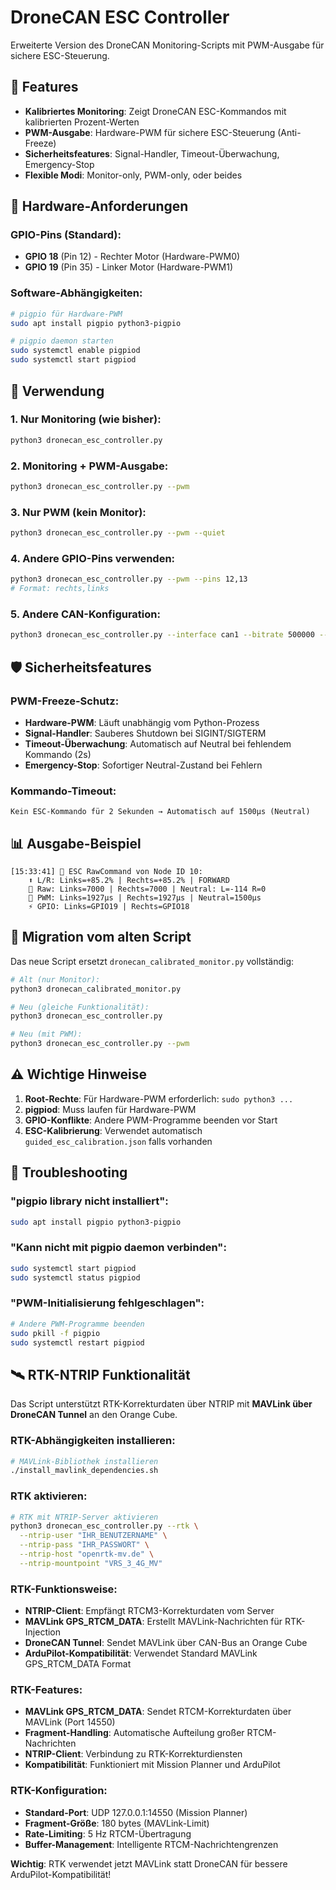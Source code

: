 # DroneCAN ESC Controller

Erweiterte Version des DroneCAN Monitoring-Scripts mit PWM-Ausgabe für sichere ESC-Steuerung.

## 🎯 Features

- **Kalibriertes Monitoring**: Zeigt DroneCAN ESC-Kommandos mit kalibrierten Prozent-Werten
- **PWM-Ausgabe**: Hardware-PWM für sichere ESC-Steuerung (Anti-Freeze)
- **Sicherheitsfeatures**: Signal-Handler, Timeout-Überwachung, Emergency-Stop
- **Flexible Modi**: Monitor-only, PWM-only, oder beides

## 🔧 Hardware-Anforderungen

### GPIO-Pins (Standard):
- **GPIO 18** (Pin 12) - Rechter Motor (Hardware-PWM0)
- **GPIO 19** (Pin 35) - Linker Motor (Hardware-PWM1)

### Software-Abhängigkeiten:
```bash
# pigpio für Hardware-PWM
sudo apt install pigpio python3-pigpio

# pigpio daemon starten
sudo systemctl enable pigpiod
sudo systemctl start pigpiod
```

## 🚀 Verwendung

### 1. Nur Monitoring (wie bisher):
```bash
python3 dronecan_esc_controller.py
```

### 2. Monitoring + PWM-Ausgabe:
```bash
python3 dronecan_esc_controller.py --pwm
```

### 3. Nur PWM (kein Monitor):
```bash
python3 dronecan_esc_controller.py --pwm --quiet
```

### 4. Andere GPIO-Pins verwenden:
```bash
python3 dronecan_esc_controller.py --pwm --pins 12,13
# Format: rechts,links
```

### 5. Andere CAN-Konfiguration:
```bash
python3 dronecan_esc_controller.py --interface can1 --bitrate 500000 --node-id 25
```

## 🛡️ Sicherheitsfeatures

### PWM-Freeze-Schutz:
- **Hardware-PWM**: Läuft unabhängig vom Python-Prozess
- **Signal-Handler**: Sauberes Shutdown bei SIGINT/SIGTERM
- **Timeout-Überwachung**: Automatisch auf Neutral bei fehlendem Kommando (2s)
- **Emergency-Stop**: Sofortiger Neutral-Zustand bei Fehlern

### Kommando-Timeout:
```
Kein ESC-Kommando für 2 Sekunden → Automatisch auf 1500μs (Neutral)
```

## 📊 Ausgabe-Beispiel

```
[15:33:41] 🚗 ESC RawCommand von Node ID 10:
    ⬆️ L/R: Links=+85.2% | Rechts=+85.2% | FORWARD
    🔧 Raw: Links=7000 | Rechts=7000 | Neutral: L=-114 R=0
    📡 PWM: Links=1927μs | Rechts=1927μs | Neutral=1500μs
    ⚡ GPIO: Links=GPIO19 | Rechts=GPIO18
```

## 🔄 Migration vom alten Script

Das neue Script ersetzt `dronecan_calibrated_monitor.py` vollständig:

```bash
# Alt (nur Monitor):
python3 dronecan_calibrated_monitor.py

# Neu (gleiche Funktionalität):
python3 dronecan_esc_controller.py

# Neu (mit PWM):
python3 dronecan_esc_controller.py --pwm
```

## ⚠️ Wichtige Hinweise

1. **Root-Rechte**: Für Hardware-PWM erforderlich: `sudo python3 ...`
2. **pigpiod**: Muss laufen für Hardware-PWM
3. **GPIO-Konflikte**: Andere PWM-Programme beenden vor Start
4. **ESC-Kalibrierung**: Verwendet automatisch `guided_esc_calibration.json` falls vorhanden

## 🐛 Troubleshooting

### "pigpio library nicht installiert":
```bash
sudo apt install pigpio python3-pigpio
```

### "Kann nicht mit pigpio daemon verbinden":
```bash
sudo systemctl start pigpiod
sudo systemctl status pigpiod
```

### "PWM-Initialisierung fehlgeschlagen":
```bash
# Andere PWM-Programme beenden
sudo pkill -f pigpio
sudo systemctl restart pigpiod
```

## 🛰️ RTK-NTRIP Funktionalität

Das Script unterstützt RTK-Korrekturdaten über NTRIP mit **MAVLink über DroneCAN Tunnel** an den Orange Cube.

### RTK-Abhängigkeiten installieren:
```bash
# MAVLink-Bibliothek installieren
./install_mavlink_dependencies.sh
```

### RTK aktivieren:
```bash
# RTK mit NTRIP-Server aktivieren
python3 dronecan_esc_controller.py --rtk \
  --ntrip-user "IHR_BENUTZERNAME" \
  --ntrip-pass "IHR_PASSWORT" \
  --ntrip-host "openrtk-mv.de" \
  --ntrip-mountpoint "VRS_3_4G_MV"
```

### RTK-Funktionsweise:
- **NTRIP-Client**: Empfängt RTCM3-Korrekturdaten vom Server
- **MAVLink GPS_RTCM_DATA**: Erstellt MAVLink-Nachrichten für RTK-Injection
- **DroneCAN Tunnel**: Sendet MAVLink über CAN-Bus an Orange Cube
- **ArduPilot-Kompatibilität**: Verwendet Standard MAVLink GPS_RTCM_DATA Format

### RTK-Features:
- **MAVLink GPS_RTCM_DATA**: Sendet RTCM-Korrekturdaten über MAVLink (Port 14550)
- **Fragment-Handling**: Automatische Aufteilung großer RTCM-Nachrichten
- **NTRIP-Client**: Verbindung zu RTK-Korrekturdiensten
- **Kompatibilität**: Funktioniert mit Mission Planner und ArduPilot

### RTK-Konfiguration:
- **Standard-Port**: UDP 127.0.0.1:14550 (Mission Planner)
- **Fragment-Größe**: 180 bytes (MAVLink-Limit)
- **Rate-Limiting**: 5 Hz RTCM-Übertragung
- **Buffer-Management**: Intelligente RTCM-Nachrichtengrenzen

**Wichtig**: RTK verwendet jetzt MAVLink statt DroneCAN für bessere ArduPilot-Kompatibilität!
